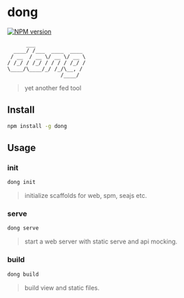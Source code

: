 # dong

[![NPM version](https://img.shields.io/npm/v/dong.svg?style=flat-square)](https://npmjs.org/package/dong)

          ___
      ____/ /___  ____  ____
     / __  / __ \/ __ \/ __ \
    / /_/ / /_/ / / / / /_/ /
    \____/\____/_/ /_/\__, /
                     /____/

> yet another fed tool

## Install

```bash
npm install -g dong
```

## Usage

### init

```bash
dong init

```

> initialize scaffolds for web, spm, seajs etc.

### serve

```bash
dong serve

```

> start a web server with static serve and api mocking.

### build

```bash
dong build

```

> build view and static files.
